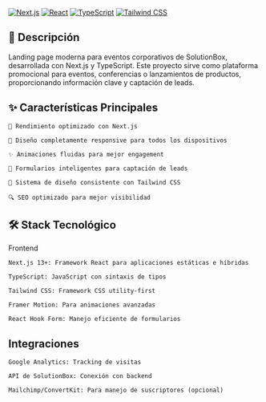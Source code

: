 [![Next.js](https://img.shields.io/badge/Next.js-000000?style=for-the-badge&logo=nextdotjs&logoColor=white)](https://nextjs.org/)
[![React](https://img.shields.io/badge/React-20232A?style=for-the-badge&logo=react&logoColor=61DAFB)](https://reactjs.org/)
[![TypeScript](https://img.shields.io/badge/TypeScript-007ACC?style=for-the-badge&logo=typescript&logoColor=white)](https://www.typescriptlang.org/)
[![Tailwind CSS](https://img.shields.io/badge/Tailwind_CSS-38B2AC?style=for-the-badge&logo=tailwind-css&logoColor=white)](https://tailwindcss.com/)

## 🌟 Descripción

Landing page moderna para eventos corporativos de SolutionBox, desarrollada con Next.js y TypeScript. Este proyecto sirve como plataforma promocional para eventos, conferencias o lanzamientos de productos, proporcionando información clave y captación de leads.

## ✨ Características Principales

    🚀 Rendimiento optimizado con Next.js

    📱 Diseño completamente responsive para todos los dispositivos

    ✨ Animaciones fluidas para mejor engagement

    📝 Formularios inteligentes para captación de leads

    🎨 Sistema de diseño consistente con Tailwind CSS

    🔍 SEO optimizado para mejor visibilidad

## 🛠 Stack Tecnológico
Frontend

    Next.js 13+: Framework React para aplicaciones estáticas e híbridas

    TypeScript: JavaScript con sintaxis de tipos

    Tailwind CSS: Framework CSS utility-first

    Framer Motion: Para animaciones avanzadas

    React Hook Form: Manejo eficiente de formularios

## Integraciones

    Google Analytics: Tracking de visitas

    API de SolutionBox: Conexión con backend

    Mailchimp/ConvertKit: Para manejo de suscriptores (opcional)